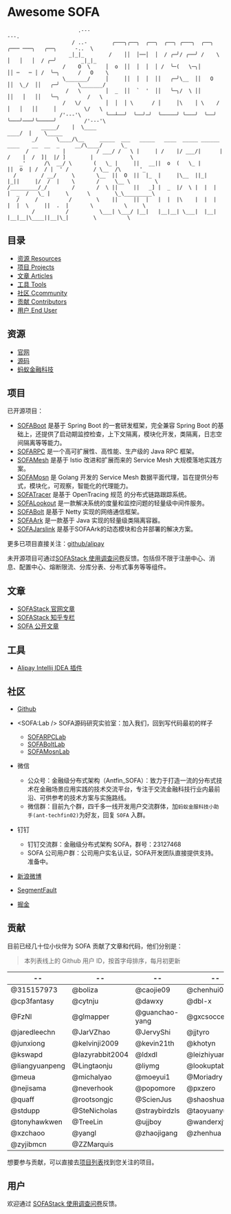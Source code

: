 # Awesome SOFA

```plain
                       .---                                                                 ---.
                     / ..-        ╭───╮╭──╮  ╭──╮  ╭──╮ ╭───╮  ╭──╮  ╭─── ───╮   ╭──╮      -..  \
                    _|_|_        /    ││  │──│  │  / ╭─╯/ ╭──╯ /    \ │   │   │  / ╭─╯        _|_|_
                  /    O  \     │  o  ││  │  │  │ /  ╰─(   \─╮│      ││ ─   ─ │ /  ╰─╮      /   O    \
                  \_______/     │     ││  │  │  ││   ╭─╯\__  ││   O  ││  \_/  ││   ╭─╯      \_______/
                   /   \        │  _  ││  `  '  ││   ╰─╮/  \ ││      ││   │   ││   ╰─╮         /   \
                  /   \/        │  │  │ \      / │     │\    │ \    / │   │   ││     │         \/   \
                 /'---'\        ╰──┴──╯  ╰──╯─╯  ╰─────╯ ╰───╯  ╰──╯  ╰───╯───╯╰─────╯         /'---'\
           _____/    |  \____                                                             ____/  |    \_____
        _/      \____/\__     _____  ___   _____   ____  _____ ______   ____    __  __  _     __/\____/      \_
      /           |          / ___/ /   \ |     | /    |/ ___/|      | /    |  /  ]|  |/ ]        |            \
    _'      /\  __/ \       (   \_ |     ||   __||  o  (   \_ |      ||  o  | /  / |  ' /        / \__  /\      '_
  /        / __/     \       \__  ||  O  ||  |_  |     |\__  ||_|  |_||     |/  /  |    \       /     \__ \        \
/_________/_/        /       /  \ ||     ||   _] |  _  |/  \ |  |  |  |  _  /   \_ |     \      \        \_\_________\
   /     /          /        \    ||     ||  |   |  |  |\    |  |  |  |  |  \     ||  .  |       \          \     \
        /          /          \___| \___/ |__|   |__|__| \___|  |__|  |__|__|\____||__|\_|        \          \
```

## 目录

- [资源 Resources](#resources)
- [项目 Projects](#projects)
- [文章 Articles](#articles)
- [工具 Tools](#tools)
- [社区 Ccommunity](#community)
- [贡献 Contributors](#contributors)
- [用户 End User](#enduser)

<span id="resources" />

## 资源

- [官网](http://www.sofastack.tech)
- [源码](https://github.com/alipay?q=sofa)
- [蚂蚁金融科技](https://www.cloud.alipay.com/products/SOFA)

<span id="projects" />

## 项目 

已开源项目：

- [SOFABoot](https://github.com/alipay/sofa-boot) 是基于 Spring Boot 的一套研发框架，完全兼容 Spring Boot 的基础上，还提供了启动期监控检查，上下文隔离，模块化开发，类隔离，日志空间隔离等等能力。
- [SOFARPC](https://github.com/alipay/sofa-rpc) 是一个高可扩展性、高性能、生产级的 Java RPC 框架。
- [SOFAMesh](https://github.com/alipay/sofa-mesh) 是基于 Istio 改进和扩展而来的 Service Mesh 大规模落地实践方案。
- [SOFAMosn](https://github.com/alipay/sofa-mosn) 是 Golang 开发的 Service Mesh 数据平面代理，旨在提供分布式，模块化，可观察，智能化的代理能力。
- [SOFATracer](https://github.com/alipay/sofa-tracer) 是基于 OpenTracing 规范 的分布式链路跟踪系统。
- [SOFALookout](https://github.com/alipay/sofa-lookout) 是一款解决系统的度量和监控问题的轻量级中间件服务。
- [SOFABolt](https://github.com/alipay/sofa-bolt) 是基于 Netty 实现的网络通信框架。
- [SOFAArk](https://github.com/alipay/sofa-ark) 是一款基于 Java 实现的轻量级类隔离容器。
- [SOFAJarslink](https://github.com/alipay/sofa-jarslink) 是基于SOFAArk的动态模块和合并部署的解决方案。

更多已项目直接关注：[github/alipay](https://github.com/alipay?q=sofa)

未开源项目可通过[SOFAStack 使用调查问卷](https://wj.qq.com/s/2698623/5fe1)反馈。包括但不限于注册中心、消息、配置中心、熔断限流、分库分表、分布式事务等等组件。

<span id="articles" />

## 文章

- [SOFAStack 官网文章](http://www.sofastack.tech/posts)
- [SOFAStack 知乎专栏](https://zhuanlan.zhihu.com/sofastack)
- [SOFA 公开文章](https://www.yuque.com/huarou/gd4szw)

<span id="tools" />

## 工具

- [Alipay Intellij IDEA 插件](https://github.com/alipay/alipay-intellij-plugin)

<span id="community" />

## 社区

- [Github](https://github.com/alipay/)
- <SOFA:Lab /> SOFA源码研究实验室：加入我们，回到写代码最初的样子
  - [SOFARPCLab](https://www.yuque.com/sofarpclab)
  - [SOFABoltLab](https://www.yuque.com/sofaboltlab)
  - [SOFAMosnLab](https://www.yuque.com/sofamosn)
- 微信
  - 公众号：金融级分布式架构（Antfin_SOFA）：致力于打造一流的分布式技术在金融场景应用实践的技术交流平台，专注于交流金融科技行业内最前沿、可供参考的技术方案与实施路线。
  - 微信群：目前九个群，四千多一线开发用户交流群体，加`蚂蚁金服科技小助手(ant-techfin02)`为好友，回复 `SOFA` 入群。
- 钉钉
  - 钉钉交流群：金融级分布式架构 SOFA，群号：23127468
  - SOFA 公司用户群：公司用户实名认证，SOFA开发团队直接提供支持。 准备中。
- [新浪微博](https://weibo.com/sofastack)

- [SegmentFault](https://segmentfault.com/t/sofa)
- [掘金](https://juejin.im/user/5a42596ff265da43062b06e8)

<span id="contributors" />

## 贡献

目前已经几十位小伙伴为 SOFA 贡献了文章和代码，他们分别是：
> 本列表线上的 Github 用户 ID，按首字母排序，每月初更新

| -- | -- | -- | -- | -- |
| -- | -- | -- | -- | -- |
| @315157973 | @boliza | @caojie09 | @chenhui0212 | @choleraehyq |
| @cp3fantasy | @cytnju | @dawxy | @dbl-x | @eonezhang |
| @FzNl | @glmapper | @guanchao-yang | @gxcsoccer | @huangyunbin |
| @jaredleechn | @JarVZhao | @JervyShi | @jjtyro | @JoeKerouac |
| @junxiong | @kelvinji2009 | @kevin21th | @khotyn | @kiral |
| @kswapd | @lazyrabbit2004 | @ldxdl | @leizhiyuan | @leyou240 |
| @liangyuanpeng | @Lingtaonju | @liymg | @lookuptable | @luyiisme |
| @meua | @michalyao | @moeyui1 | @Moriadry | @NeGnail |
| @nejisama | @neverhook | @popomore | @pxzero | @QilongZhang |
| @quaff | @rootsongjc | @ScienJus | @shaoshuai0102 | @skyao |
| @stdupp | @SteNicholas | @straybirdzls | @taoyuanyuan | @tinycedar |
| @tonyhawkwen | @TreeLin | @ujjboy | @wanderxjtu | @xmtsui |
| @xzchaoo | @yangl | @zhaojigang | @zhenhua | @zorkeAccount |
| @zyjibmcn | @ZZMarquis | | | |

想要参与贡献，可以直接去[项目列表](#projects)找到您关注的项目。

<span id="enduser" />

## 用户

欢迎通过 [SOFAStack 使用调查问卷](https://wj.qq.com/s/2698623/5fe1)反馈。
